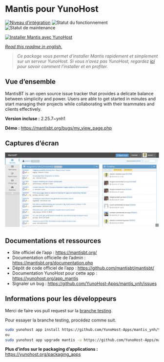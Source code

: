 <!--
N.B.: This README was automatically generated by https://github.com/YunoHost/apps/tree/master/tools/README-generator
It shall NOT be edited by hand.
-->

# Mantis pour YunoHost

[![Niveau d’intégration](https://dash.yunohost.org/integration/mantis.svg)](https://dash.yunohost.org/appci/app/mantis) ![Statut du fonctionnement](https://ci-apps.yunohost.org/ci/badges/mantis.status.svg) ![Statut de maintenance](https://ci-apps.yunohost.org/ci/badges/mantis.maintain.svg)

[![Installer Mantis avec YunoHost](https://install-app.yunohost.org/install-with-yunohost.svg)](https://install-app.yunohost.org/?app=mantis)

*[Read this readme in english.](./README.md)*

> *Ce package vous permet d’installer Mantis rapidement et simplement sur un serveur YunoHost.
Si vous n’avez pas YunoHost, regardez [ici](https://yunohost.org/#/install) pour savoir comment l’installer et en profiter.*

## Vue d’ensemble

MantisBT is an open source issue tracker that provides a delicate balance between simplicity and power. Users are able to get started in minutes and start managing their projects while collaborating with their teammates and clients effectively. 

**Version incluse :** 2.25.7~ynh1

**Démo :** https://mantisbt.org/bugs/my_view_page.php

## Captures d’écran

![Capture d’écran de Mantis](./doc/screenshots/modern_my_view.png)

## Documentations et ressources

* Site officiel de l’app : <https://mantisbt.org/>
* Documentation officielle de l’admin : <https://mantisbt.org/documentation.php>
* Dépôt de code officiel de l’app : <https://github.com/mantisbt/mantisbt/>
* Documentation YunoHost pour cette app : <https://yunohost.org/app_mantis>
* Signaler un bug : <https://github.com/YunoHost-Apps/mantis_ynh/issues>

## Informations pour les développeurs

Merci de faire vos pull request sur la [branche testing](https://github.com/YunoHost-Apps/mantis_ynh/tree/testing).

Pour essayer la branche testing, procédez comme suit.

``` bash
sudo yunohost app install https://github.com/YunoHost-Apps/mantis_ynh/tree/testing --debug
ou
sudo yunohost app upgrade mantis -u https://github.com/YunoHost-Apps/mantis_ynh/tree/testing --debug
```

**Plus d’infos sur le packaging d’applications :** <https://yunohost.org/packaging_apps>